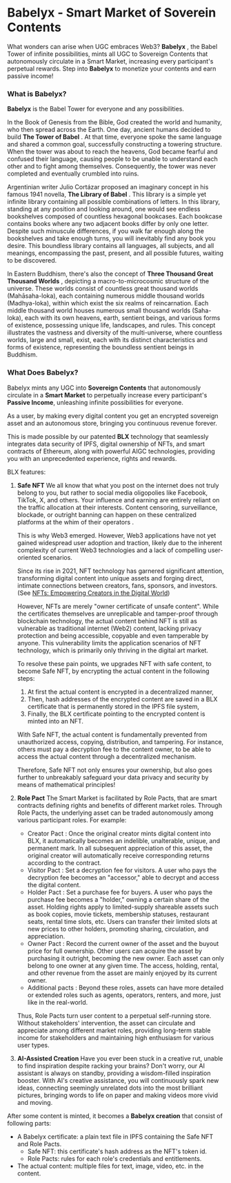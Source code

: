 # Babelyx - Smart Market of Soverein Contents

What wonders can arise when UGC embraces Web3? **Babelyx** , the Babel Tower of infinite possibilities, mints all UGC to Sovereign Contents that autonomously circulate in a Smart Market, increasing every participant's perpetual rewards. Step into **Babelyx** to monetize your contents and earn passive income!

### What is Babelyx?

**Babelyx** is the Babel Tower for everyone and any possibilities.

In the Book of Genesis from the Bible, God created the world and humanity, who then spread across the Earth. One day, ancient humans decided to build **The Tower of Babel** . At that time, everyone spoke the same language and shared a common goal, successfully constructing a towering structure. When the tower was about to reach the heavens, God became fearful and confused their language, causing people to be unable to understand each other and to fight among themselves. Consequently, the tower was never completed and eventually crumbled into ruins.

Argentinian writer Julio Cortázar proposed an imaginary concept in his famous 1941 novella, **The Library of Babel** . This library is a simple yet infinite library containing all possible combinations of letters. In this library, standing at any position and looking around, one would see endless bookshelves composed of countless hexagonal bookcases. Each bookcase contains books where any two adjacent books differ by only one letter. Despite such minuscule differences, if you walk far enough along the bookshelves and take enough turns, you will inevitably find any book you desire. This boundless library contains all languages, all subjects, and all meanings, encompassing the past, present, and all possible futures, waiting to be discovered.

In Eastern Buddhism, there's also the concept of **Three Thousand Great Thousand Worlds** , depicting a macro-to-microcosmic structure of the universe. These worlds consist of countless great thousand worlds (Mahāsaha-loka), each containing numerous middle thousand worlds (Madhya-loka), within which exist the six realms of reincarnation. Each middle thousand world houses numerous small thousand worlds (Saha-loka), each with its own heavens, earth, sentient beings, and various forms of existence, possessing unique life, landscapes, and rules. This concept illustrates the vastness and diversity of the multi-universe, where countless worlds, large and small, exist, each with its distinct characteristics and forms of existence, representing the boundless sentient beings in Buddhism.

### What Does Babelyx?

Babelyx mints any UGC into **Sovereign Contents** that autonomously circulate in a **Smart Market** to perpetually increase every participant's **Passive Income**, unleashing infinite possibilities for everyone.

As a user, by making every digital content you get an encrypted sovereign asset and an autonomous store, bringing you continuous revenue forever.

This is made possible by our patented **BLX** technology that seamlessly integrates data security of IPFS, digital ownership of NFTs, and smart contracts of Ethereum, along with powerful AIGC technologies, providing you with an unprecedented experience, rights and rewards.

BLX features:

1. **Safe NFT**
   We all know that what you post on the internet does not truly belong to you, but rather to social media oligopolies like Facebook, TikTok, X, and others. Your influence and earning are entirely reliant on the traffic allocation at their interests. Content censoring, surveillance, blockade, or outright banning can happen on these centralized platforms at the whim of their operators .

   This is why Web3 emerged. However, Web3 applications have not yet gained widespread user adoption and traction, likely due to the inherent complexity of current Web3 technologies and a lack of compelling user-oriented scenarios.

   Since its rise in 2021, NFT technology has garnered significant attention, transforming digital content into unique assets and forging direct, intimate connections between creators, fans, sponsors, and investors. (See [NFTs: Empowering Creators in the Digital World](https://learn.metamask.io/lessons/nfts-and-creators))

   However, NFTs are merely "owner certificate of unsafe content". While the certificates themselves are unreplicable and tamper-proof through blockchain technology, the actual content behind NFT is still as vulnerable as traditional internet (Web2) content, lacking privacy protection and being accessible, copyable and even tamperable by anyone. This vulnerability limits the application scenarios of NFT technology, which is primarily only thriving in the digital art market.

   To resolve these pain points, we upgrades NFT with safe content, to become Safe NFT, by encrypting the actual content in the following steps:

   1. At first the actual content is encrypted in a decentralized manner,
   2. Then, hash addresses of the encrypted content are saved in a BLX certificate that is permanently stored in the IPFS file system,
   3. Finally, the BLX certificate pointing to the encrypted content is minted into an NFT.

   With Safe NFT, the actual content is fundamentally prevented from unauthorized access, copying, distribution, and tampering. For instance, others must pay a decryption fee to the content owner, to be able to access the actual content through a decentralized mechanism.

   Therefore, Safe NFT not only ensures your ownership, but also goes further to unbreakably safeguard your data privacy and security by means of mathematical principles!

2. **Role Pact**
   The Smart Market is facilitated by Role Pacts, that are smart contracts defining rights and benefits of different market roles. Through Role Pacts, the underlying asset can be traded autonomously among various participant roles. For example:

   - Creator Pact : Once the original creator mints digital content into BLX, it automatically becomes an indelible, unalterable, unique, and permanent mark. In all subsequent appreciation of this asset, the original creator will automatically receive corresponding returns according to the contract.
   - Visitor Pact : Set a decryption fee for visitors. A user who pays the decryption fee becomes an "accessor," able to decrypt and access the digital content.
   - Holder Pact : Set a purchase fee for buyers. A user who pays the purchase fee becomes a "holder," owning a certain share of the asset. Holding rights apply to limited-supply shareable assets such as book copies, movie tickets, membership statuses, restaurant seats, rental time slots, etc. Users can transfer their limited slots at new prices to other holders, promoting sharing, circulation, and appreciation.
   - Owner Pact : Record the current owner of the asset and the buyout price for full ownership. Other users can acquire the asset by purchasing it outright, becoming the new owner. Each asset can only belong to one owner at any given time. The access, holding, rental, and other revenue from the asset are mainly enjoyed by its current owner.
   - Additional pacts : Beyond these roles, assets can have more detailed or extended roles such as agents, operators, renters, and more, just like in the real-world.

   Thus, Role Pacts turn user content to a perpetual self-running store. Without stakeholders' intervention, the asset can circulate and appreciate among different market roles, providing long-term stable income for stakeholders and maintaining high enthusiasm for various user types.

3. **AI-Assisted Creation**
   Have you ever been stuck in a creative rut, unable to find inspiration despite racking your brains? Don't worry, our AI assistant is always on standby, providing a wisdom-filled inspiration booster. With AI's creative assistance, you will continuously spark new ideas, connecting seemingly unrelated dots into the most brilliant pictures, bringing words to life on paper and making videos more vivid and moving.

After some content is minted, it becomes a **Babelyx creation** that consist of following parts:

- A Babelyx certificate: a plain text file in IPFS containing the Safe NFT and Role Pacts.
  - Safe NFT: this certificate's hash address as the NFT's token id.
  - Role Pacts: rules for each role's credentials and entitlements.
- The actual content: multiple files for text, image, video, etc. in the content.

